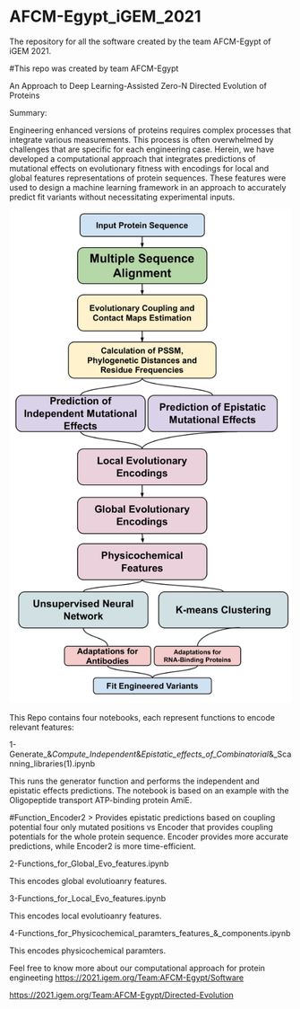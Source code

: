 # AFCM-Egypt_iGEM_2021
The repository for all the software created by the team AFCM-Egypt of iGEM 2021. 
 
#This repo was created by team AFCM-Egypt


An Approach to Deep Learning-Assisted Zero-N Directed Evolution of Proteins

Summary:

Engineering enhanced versions of proteins requires complex processes that integrate various measurements. This process is often overwhelmed by challenges that are specific for each engineering case. Herein, we have developed a computational approach that integrates predictions of mutational effects on evolutionary fitness with encodings for local and global features representations of protein sequences. These features were used to design a machine learning framework in an approach to accurately predict fit variants without necessitating experimental inputs. 

![Pipeline](https://raw.githubusercontent.com/MTarekM/AFCM-Egypt_iGEM_2021/main/1.jpg)

This Repo contains four notebooks, each represent functions to encode relevant features:

1-Generate_&_Compute_Independent_&_Epistatic_effects_of_Combinatorial_&_Scanning_libraries(1).ipynb

This runs the generator function and performs the independent and epistatic effects predictions. The notebook is based on an example with
the Oligopeptide transport ATP-binding protein AmiE.

#Function_Encoder2 > Provides epistatic predictions based on coupling potential four only mutated positions vs Encoder that provides coupling potentials for the whole protein sequence. Encoder provides more accurate predictions, while Encoder2 is more time-efficient.

2-Functions_for_Global_Evo_features.ipynb

This encodes global evolutioanry features.

3-Functions_for_Local_Evo_features.ipynb

This encodes local evolutioanry features.

4-Functions_for_Physicochemical_paramters_features_&_components.ipynb

This encodes physicochemical paramters.

Feel free to know more about our computational approach for protein engineeting
https://2021.igem.org/Team:AFCM-Egypt/Software

https://2021.igem.org/Team:AFCM-Egypt/Directed-Evolution

